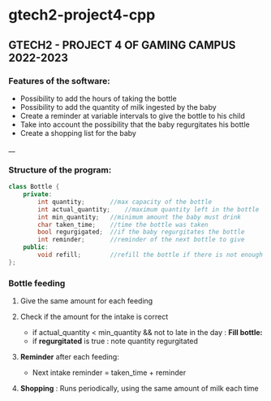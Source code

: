 # gtech2-project4-cpp
## GTECH2 - PROJECT 4 OF GAMING CAMPUS 2022-2023


### **Features of the software:**
- Possibility to add the hours of taking the bottle
- Possibility to add the quantity of milk ingested by the baby
- Create a reminder at variable intervals to give the bottle to his child
- Take into account the possibility that the baby regurgitates his bottle
- Create a shopping list for the baby

__

### **Structure of the program:**
```cpp
class Bottle {
	private:
		int quantity;		//max capacity of the bottle
		int actual_quantity;	//maximum quantity left in the bottle
		int min_quantity;	//minimum amount the baby must drink
		char taken_time;	//time the bottle was taken
		bool regurgigated;	//if the baby regurgitates the bottle
		int reminder;		//reminder of the next bottle to give
	public:
		void refill;		//refill the bottle if there is not enough quantity in it
};
```

### **Bottle feeding**
1. Give the same amount for each feeding

2. Check if the amount for the intake is correct
	- if actual_quantity < min_quantity && not to late in the day : **Fill bottle:**
	- if **regurgitated** is true : note quantity regurgitated

4. **Reminder** after each feeding:
	- Next intake reminder = taken_time + reminder

5. **Shopping** : Runs periodically, using the same amount of milk each time
